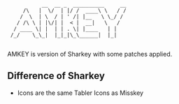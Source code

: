 ```
           __  __ _  __________     __
     /\   |  \/  | |/ /  ____\ \   / /
    /  \  | \  / | ' /| |__   \ \_/ / 
   / /\ \ | |\/| |  < |  __|   \   /  
  / ____ \| |  | | . \| |____   | |   
 /_/    \_\_|  |_|_|\_\______|  |_|   
                                      
```
AMKEY is version of Sharkey with some patches applied.
## Difference of Sharkey
- Icons are the same Tabler Icons as Misskey